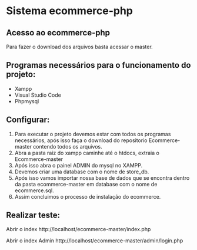 # Sistema ecommerce-php
## Acesso ao ecommerce-php 
Para fazer o download dos arquivos basta acessar o master.

## Programas necessários para o funcionamento do projeto:
- Xampp
- Visual Studio Code
- Phpmysql

## Configurar:
1. Para executar o projeto devemos estar com todos os programas necessários, após isso faça o download do repositorio Ecommerce-master contendo todos os arquivos.
2. Abra a pasta raiz do xampp caminhe até o htdocs, extraia o Ecommerce-master
3. Após isso abra o painel ADMIN do mysql no XAMPP.
4. Devemos criar uma database com o nome de store_db.
5. Após isso vamos importar nossa base de dados que se encontra dentro da pasta ecommerce-master em database com o nome de ecommerce.sql.
6. Assim concluimos o processo de instalação do ecommerce.

## Realizar teste:
Abrir o index
http://localhost/ecommerce-master/index.php

Abrir  o index Admin
http://localhost/ecommerce-master/admin/login.php
